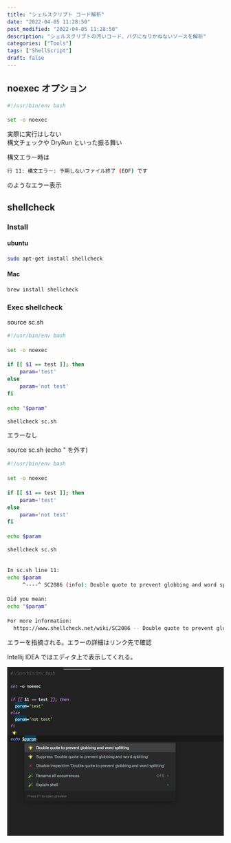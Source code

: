 ```yaml
---
title: "シェルスクリプト コード解析"
date: "2022-04-05 11:28:50"
post_modified: "2022-04-05 11:28:50"
description: "シェルスクリプトの汚いコード、バグになりかねないソースを解析"
categories: ["Tools"]
tags: ["ShellScript"]
draft: false
---
```


## noexec オプション

```bash
#!/usr/bin/env bash

set -o noexec
```

実際に実行はしない  
構文チェックや DryRun といった振る舞い

構文エラー時は

```bash
行 11: 構文エラー: 予期しないファイル終了 (EOF) です
```

のようなエラー表示


## shellcheck

### Install

#### ubuntu

```bash
sudo apt-get install shellcheck
```

#### Mac

```bash
brew install shellcheck
```

### Exec shellcheck

source sc.sh
```bash
#!/usr/bin/env bash

set -o noexec

if [[ $1 == test ]]; then
	param='test'
else
	param='not test'
fi

echo "$param"
```

```bash
shellcheck sc.sh
```

エラーなし


source sc.sh (echo " を外す)
```bash
#!/usr/bin/env bash

set -o noexec

if [[ $1 == test ]]; then
	param='test'
else
	param='not test'
fi

echo $param
```

```bash
shellcheck sc.sh
```

```bash

In sc.sh line 11:
echo $param
     ^----^ SC2086 (info): Double quote to prevent globbing and word splitting.

Did you mean: 
echo "$param"

For more information:
  https://www.shellcheck.net/wiki/SC2086 -- Double quote to prevent globbing ...
```

エラーを指摘される。エラーの詳細はリンク先で確認


Intellij IDEA ではエディタ上で表示してくれる。

![IntellijIdea shellscript analysis](images/shellscript_analysis.png)